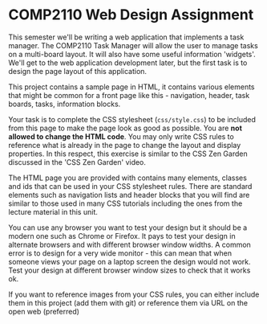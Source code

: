 # COMP2110 Web Design Assignment

This semester we'll be writing a web application that implements a task manager.
The COMP2110 Task Manager will allow the user to manage tasks on a multi-board
layout. It will also have some useful information 'widgets'.  We'll get 
to the web application development later, but the first
task is to design the page layout of this application.

This project contains a sample page in HTML, it contains various elements that
might be common for a front page like this - navigation, header, task boards, 
tasks, information blocks.

Your task is to complete the CSS stylesheet (`css/style.css`) to be included
from this page to make the page look as good as possible.  You are __not allowed
to change the HTML code__. You may only write CSS rules to reference what is
already in the page to change the layout and display properties. In this
respect, this exercise is similar to the CSS Zen Garden discussed in the 'CSS
Zen Garden' video.

The HTML page you are provided with contains many elements, classes and ids that
can be used in your CSS stylesheet rules.  There are standard elements such as
navigation lists and header blocks that you will find are similar to those used
in many CSS tutorials including the ones from the lecture material in this unit.  

You can use any browser you want to test your design but it should be a modern
one such as Chrome or Firefox.  It pays to test your design in alternate
browsers and with different browser window widths. A common error is to design
for a very wide monitor - this can mean that when someone views your page on a
laptop screen the design would not work.  Test your design at different browser
window sizes to check that it works ok.

If you want to reference images from your CSS rules, you can either include them
in this project (add them with git) or reference them via URL on the open
web (preferred)
